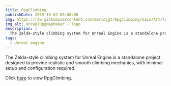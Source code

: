```yaml
---
title: RpgClimbing
publishDate: 2019-10-02 00:00:00
img: https://raw.githubusercontent.com/mariojgt/RpgClimbing/main/Art/logo.png
img_alt: UnrealRpgMapMaker - logo
description: |
  The Zelda-style climbing system for Unreal Engine is a standalone project designed to provide realistic and smooth climbing mechanics, with minimal setup and configuration required.
tags:
  - Unreal engine
---
```


The Zelda-style climbing system for Unreal Engine is a standalone project designed to provide realistic and smooth climbing mechanics, with minimal setup and configuration required.

Click [here](https://github.com/mariojgt/RpgClimbing) to view RpgClimbing.
